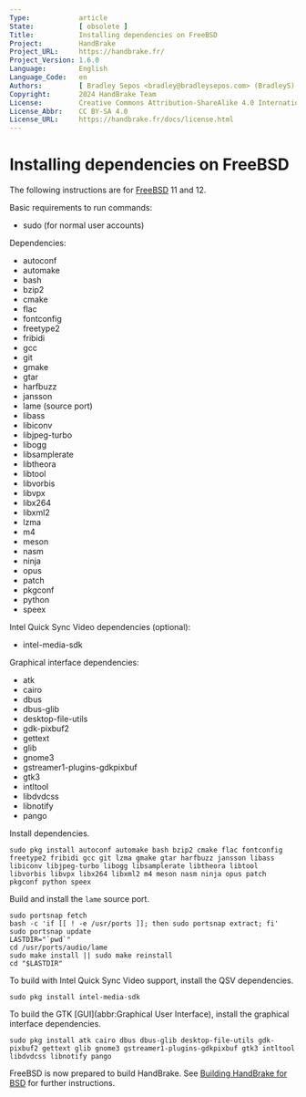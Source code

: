 ```yaml
---
Type:            article
State:           [ obsolete ]
Title:           Installing dependencies on FreeBSD
Project:         HandBrake
Project_URL:     https://handbrake.fr/
Project_Version: 1.6.0
Language:        English
Language_Code:   en
Authors:         [ Bradley Sepos <bradley@bradleysepos.com> (BradleyS) ]
Copyright:       2024 HandBrake Team
License:         Creative Commons Attribution-ShareAlike 4.0 International
License_Abbr:    CC BY-SA 4.0
License_URL:     https://handbrake.fr/docs/license.html
---
```


Installing dependencies on FreeBSD
==================================

The following instructions are for [FreeBSD](https://www.freebsd.org) 11 and 12.

Basic requirements to run commands:

- sudo (for normal user accounts)

Dependencies:

- autoconf
- automake
- bash
- bzip2
- cmake
- flac
- fontconfig
- freetype2
- fribidi
- gcc
- git
- gmake
- gtar
- harfbuzz
- jansson
- lame (source port)
- libass
- libiconv
- libjpeg-turbo
- libogg
- libsamplerate
- libtheora
- libtool
- libvorbis
- libvpx
- libx264
- libxml2
- lzma
- m4
- meson
- nasm
- ninja
- opus
- patch
- pkgconf
- python
- speex

Intel Quick Sync Video dependencies (optional):

- intel-media-sdk

Graphical interface dependencies:

- atk
- cairo
- dbus
- dbus-glib
- desktop-file-utils
- gdk-pixbuf2
- gettext
- glib
- gnome3
- gstreamer1-plugins-gdkpixbuf
- gtk3
- intltool
- libdvdcss
- libnotify
- pango

Install dependencies.

    sudo pkg install autoconf automake bash bzip2 cmake flac fontconfig freetype2 fribidi gcc git lzma gmake gtar harfbuzz jansson libass libiconv libjpeg-turbo libogg libsamplerate libtheora libtool libvorbis libvpx libx264 libxml2 m4 meson nasm ninja opus patch pkgconf python speex

Build and install the `lame` source port.

    sudo portsnap fetch
    bash -c 'if [[ ! -e /usr/ports ]]; then sudo portsnap extract; fi'
    sudo portsnap update
    LASTDIR="`pwd`"
    cd /usr/ports/audio/lame
    sudo make install || sudo make reinstall
    cd "$LASTDIR"

To build with Intel Quick Sync Video support, install the QSV dependencies.

    sudo pkg install intel-media-sdk

To build the GTK [GUI](abbr:Graphical User Interface), install the graphical interface dependencies.

    sudo pkg install atk cairo dbus dbus-glib desktop-file-utils gdk-pixbuf2 gettext glib gnome3 gstreamer1-plugins-gdkpixbuf gtk3 intltool libdvdcss libnotify pango

FreeBSD is now prepared to build HandBrake. See [Building HandBrake for BSD](build-bsd.html) for further instructions.
